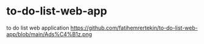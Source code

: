 # to-do-list-web-app
to do list web application
https://github.com/fatihemrertekin/to-do-list-web-app/blob/main/Ads%C4%B1z.png
